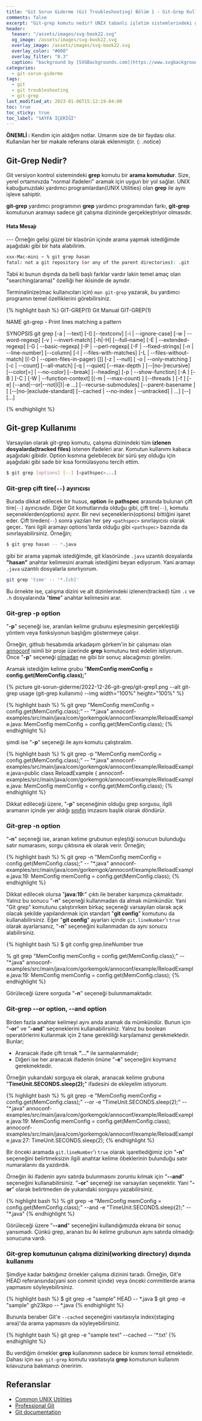 ```yaml
---
title: "Git Sorun Giderme (Git Troubleshooting) Bölüm 1 - Git-Grep Kullanımı"
comments: false
excerpt: "Git-grep komutu nedir? UNIX tabanlı işletim sistemlerindeki grep yardımcı programından ne farkı vardır?"
header:
  teaser: "/assets/images/svg-book22.svg"
  og_image: /assets/images/svg-book22.svg
  overlay_image: /assets/images/svg-book22.svg
  overlay_color: "#000"
  overlay_filter: "0.3"
  caption: "background by [SVGBackgrounds.com](https://www.svgbackgrounds.com/)"
categories:
  - git-sorun-giderme
tags:
  - git
  - git troubleshooting
  - git-grep
last_modified_at: 2023-01-06T15:12:19-04:00
toc: true
toc_sticky: true
toc_label: "SAYFA İÇERİĞİ"
---
```


**ÖNEMLİ :** Kendim için aldığım notlar. Umarım size de bir faydası olur. Kullanılan her bir makale referans olarak eklenmiştir.
{: .notice}

## Git-Grep Nedir?

Git versiyon kontrol sistemindeki **grep** komutu bir **arama komutudur**. Size, yerel ortamınızda "normal ifadeleri" aramak için uygun bir yol sağlar. UNIX kabuğunuzdaki yardımcı programlardan(UNIX Utilities) olan **grep** ile aynı işleve sahiptir.

**git-grep** yardımcı programının **grep** yardımcı programından farkı, **git-grep** komutunun aramayı sadece git çalışma dizininde gerçekleştiriyor olmasıdır.

<div class="notice--danger" markdown="1">
<h4 class="no_toc"><i class="fas fa-lightbulb"></i> Hata Mesajı</h4>
---
Örneğin gelişi güzel bir klasörün içinde arama yapmak istediğimde aşağıdaki gibi bir hata alabilirim.

```bash
xxx-Mac-mini ~ % git grep hasan
fatal: not a git repository (or any of the parent directories): .git
```
</div>

Tabii ki bunun dışında da belli başlı farklar vardır lakin temel amaç olan "searching(arama)" özelliği her ikisinde de aynıdır.

Terminalinize(mac kullanıcıları için) ``man git-grep`` yazarak, bu yardımcı programın temel özelliklerini görebilirsiniz.

{% highlight bash %}
GIT-GREP(1)                                                                            Git Manual                                                                           GIT-GREP(1)

NAME
       git-grep - Print lines matching a pattern

SYNOPSIS
       git grep [-a | --text] [-I] [--textconv] [-i | --ignore-case] [-w | --word-regexp]
                  [-v | --invert-match] [-h|-H] [--full-name]
                  [-E | --extended-regexp] [-G | --basic-regexp]
                  [-P | --perl-regexp]
                  [-F | --fixed-strings] [-n | --line-number] [--column]
                  [-l | --files-with-matches] [-L | --files-without-match]
                  [(-O | --open-files-in-pager) [<pager>]]
                  [-z | --null]
                  [ -o | --only-matching ] [-c | --count] [--all-match] [-q | --quiet]
                  [--max-depth <depth>] [--[no-]recursive]
                  [--color[=<when>] | --no-color]
                  [--break] [--heading] [-p | --show-function]
                  [-A <post-context>] [-B <pre-context>] [-C <context>]
                  [-W | --function-context]
                  [(-m | --max-count) <num>]
                  [--threads <num>]
                  [-f <file>] [-e] <pattern>
                  [--and|--or|--not|(|)|-e <pattern>...]
                  [--recurse-submodules] [--parent-basename <basename>]
                  [ [--[no-]exclude-standard] [--cached | --no-index | --untracked] | <tree>...]
                  [--] [<pathspec>...]

{% endhighlight %}

## Git-grep Kullanımı

Varsayılan olarak git-grep komutu, çalışma dizinindeki tüm **izlenen dosyalarda(tracked files)** istenen ifadeleri arar. Komutun kullanımı kabaca aşağıdaki gibidir. Option kısmına gelebilecek bir sürü şey olduğu için aşağıdaki gibi sade bir kısa formülasyonu tercih ettim.

```bash
$ git grep [options] [--] [<pathspec>...]
```
### Git-grep çift tire(``--``) ayırıcısı

Burada dikkat edilecek bir husus, **option** ile **pathspec** arasında bulunan çift tire(``--``) ayırıcısıdır. Diğer Git komutlarında olduğu gibi, çift tire(``--``), komutu seçeneklerden(options) ayırır. Bir nevi seçeneklerin(options) bittiğini işaret eder. Çift tireden(``--``) sonra yazılan her şey ``<pathspec>`` sınırlayıcısı olarak geçer.. Yani ilgili aramayı options'larda olduğu gibi ``<pathspec>`` bazında da sınırlayabilirsiniz. Örneğin;

```bash
$ git grep hasan -- *.java
```

gibi bir arama yapmak istediğimde, git klasöründe ``.java`` uzantılı dosyalarda **"hasan"** anahtar kelimesini aramak istediğimi beyan ediyorum. Yani aramayı ``.java`` uzantılı dosyalarla sınırlıyorum.

```bash
git grep 'time' -- '*.[ch]'
```

Bu örnekte ise, çalışma dizini ve alt dizinlerindeki izlenen(tracked) tüm ``.c`` ve ``.h`` dosyalarında "**time**" anahtar kelimesini arar.

### Git-grep -p option

"**-p**" seçeneği ise, aranılan kelime grubunu eşleşmesinin gerçekleştiği yöntem veya fonksiyonun başlığını göstermeye çalışır.

Örneğin, github hesabımda arkadaşım görkem'in bir çalışması olan [annoconf](https://github.com/cortix/annoconf/blob/master/annoconf-examples/src/main/java/com/gorkemgok/annoconf/example/GuiceInjectConfigExample.java) isimli bir proje üzerinde **grep** komutunu test edelim istiyorum. Önce "**-p**" seçeneği <u>olmadan</u> ne gibi bir sonuç alacağımızı görelim.

Aramak istediğim kelime grubu "**MemConfig memConfig = config.get(MemConfig.class);**"

{% picture git-sorun-giderme/2022-12-26-git-grep/git-grep1.png --alt git-grep usage (git-grep kullanımı) --img width="100%" height="100%" %}

{% highlight bash %}
% git grep "MemConfig memConfig = config.get(MemConfig.class);" -- "*.java"
annoconf-examples/src/main/java/com/gorkemgok/annoconf/example/ReloadExample.java:        MemConfig memConfig = config.get(MemConfig.class);
{% endhighlight %}

şimdi ise "**-p**" seçeneği ile aynı komutu çalıştıralım.

{% highlight bash %}
% git grep -p "MemConfig memConfig = config.get(MemConfig.class);" -- "*.java"
annoconf-examples/src/main/java/com/gorkemgok/annoconf/example/ReloadExample.java=public class ReloadExample {
annoconf-examples/src/main/java/com/gorkemgok/annoconf/example/ReloadExample.java:        MemConfig memConfig = config.get(MemConfig.class);
{% endhighlight %}

Dikkat edileceği üzere, "**-p**" seçeneğinin olduğu grep sorgusu, ilgili aramanın içinde yer aldığı [sınıfın](https://github.com/cortix/annoconf/blob/master/annoconf-examples/src/main/java/com/gorkemgok/annoconf/example/GuiceInjectConfigExample.java) imzasını başlık olarak döndürür.

### Git-grep -n option

"**-n**" seçeneği ise, aranan kelime grubunun eşleştiği sonucun bulunduğu satır numarasını, sorgu çıktısına ek olarak verir. Örneğin;

{% highlight bash %}
% git grep -n "MemConfig memConfig = config.get(MemConfig.class);" -- "*.java"
annoconf-examples/src/main/java/com/gorkemgok/annoconf/example/ReloadExample.java:19:        MemConfig memConfig = config.get(MemConfig.class);
{% endhighlight %}

Dikkat edilecek olursa "**java:19:**" çıktı ile beraber karşımıza çıkmaktadır. Yalnız bu sonucu "**-n**" seçeneği kullanmadan da almak mümkündür. Yani "Git grep" komutunu çalıştırırken birkaç seçeneği varsayılan olarak açık olacak şekilde yapılandırmak için standart "**git config**" komutunu da kullanabilirsiniz. Eğer "**git config**" ayarları içinde ``git.lineNumber``'ı ``true`` olarak ayarlarsanız, "**-n**" seçeneğini kullanmadan da aynı sonucu alabilirsiniz.
<!-- You can also use the standard "git config" command to configure several options to be on by default when running the "git grep" command. -->

{% highlight bash %}
$ git config grep.lineNumber true

% git grep "MemConfig memConfig = config.get(MemConfig.class);" -- "*.java"
annoconf-examples/src/main/java/com/gorkemgok/annoconf/example/ReloadExample.java:19:        MemConfig memConfig = config.get(MemConfig.class);
{% endhighlight %}

Görüleceği üzere sorguda "**-n**" seçeneği bulunmamaktadır.

### Git-grep --or option, --and option

Birden fazla anahtar kelimeyi aynı anda aramak da mümkündür. Bunun için "**-or**" ve "**-and**" seçeneklerini kullanabilirsiniz. Yalnız bu boolean operatörlerini kullanmak için 2 tane gerekliliği karşılamanız gerekmektedir. Bunlar;

* Aranacak ifade çift tırnak **"..."** ile sarmalanmalıdır;
* Diğeri ise her aranacak ifadenin önüne "**-e**" seçeneğini koymanız gerekmektedir.

Örneğin yukarıdaki sorguya ek olarak, aranacak kelime grubuna "**TimeUnit.SECONDS.sleep(2);**" ifadesini de ekleyelim istiyorum.

{% highlight bash %}
% git grep -e "MemConfig memConfig = config.get(MemConfig.class);" --or -e "TimeUnit.SECONDS.sleep(2);" -- "*.java"
annoconf-examples/src/main/java/com/gorkemgok/annoconf/example/ReloadExample.java:19:        MemConfig memConfig = config.get(MemConfig.class);
annoconf-examples/src/main/java/com/gorkemgok/annoconf/example/ReloadExample.java:27:            TimeUnit.SECONDS.sleep(2);
{% endhighlight %}

Bir önceki aramada ``git.lineNumber``'ı ``true`` olarak işaretlediğimiz için "**-n**" seçeneğini belirtmeksizin ilgili anahtar kelime öbeklerinin bulunduğu satır numaralarını da yazdırdık.

Örneğin iki ifadenin aynı satırda bulunmasını zorunlu kılmak için "**--and**" seçeneğini kullanabilirsiniz. "**-or**" seçeneği ise varsayılan seçenektir. Yani "**-or**" olarak belirtmeden de yukarıdaki sorguyu yazabilirsiniz.

{% highlight bash %}
% git grep -e "MemConfig memConfig = config.get(MemConfig.class);" --and -e "TimeUnit.SECONDS.sleep(2);" -- "*.java"
{% endhighlight %}

Görüleceği üzere "**--and**" seçeneğini kullandığımızda ekrana bir sonuç yansımadı. Çünkü grep, aranan bu iki kelime grubunun aynı satırda olmadığı sonucuna vardı.

### Git-grep komutunun çalışma dizini(working directory) dışında kullanımı

Şimdiye kadar baktığınız örnekler çalışma dizinini taradı. Örneğin, Git'e HEAD referansında(yani son commit içinde) veya önceki commitlerde arama yapmasını söyleyebilirsiniz.

{% highlight bash %}
$ git grep -e "sample" HEAD  -- *.java
$ git grep -e "sample" gh23kpo  -- *.java
{% endhighlight %}

Bununla beraber Git'e ``--cached`` seçeneğini vasıtasıyla index(staging area)'da arama yapmasını da söyleyebilirsiniz.

{% highlight bash %}
git grep -e "sample text" --cached -- '*.txt'
{% endhighlight %}


Bu verdiğim örnekler **grep** kullanımının sadece bir kısmını temsil etmektedir. Dahası için ``man git-grep`` komutu vasıtasıyla **grep** komutunun kullanım kılavuzuna bakmanızı öneririm.


## Referanslar

* [Common UNIX Utilities](http://parallel.vub.ac.be/documentation/linux/unixdoc_download/Utilities.html)
* [Professional Git](https://www.amazon.com/Professional-Git-Brent-Laster/dp/111928497X)
* [Git documentation](https://git-scm.com/doc)
